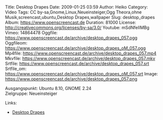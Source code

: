 Title: Desktop Drapes
Date: 2009-01-25 03:59
Author: Heiko
Category: Video
Tags: CC by-sa,Gnome,Linux,Neueinsteiger,Ogg Theora,ohne Musik,screencast,ubuntu,Desktop Drapes,wallpaper
Slug: desktop_drapes
Album: https://www.openscreencast.de
Duration: 81000
License: http://creativecommons.org/licenses/by-sa/3.0/
Youtube: mSdNfeIlMBg
Vimeo: 14864478
Oggfile: https://www.openscreencast.de/archive/desktop_drapes_057.ogg
Oggfileom: https://www.openscreencast.de/archive/desktop_drapes_oM_057.ogg
Mp4file: https://www.openscreencast.de/archive/desktop_drapes_057.mp4
Mkvfile: https://www.openscreencast.de/archive/desktop_drapes_057.mkv
Srtfile: https://www.openscreencast.de/archive/desktop_drapes_057.srt
Srtfile_om: https://www.openscreencast.de/archive/desktop_drapes_oM_057.srt
Image: https://www.openscreencast.de/archive/desktop_drapes_057.png

Ausgangspunkt: Ubuntu 8.10, GNOME 2.24  
Zielgruppe: Neueinsteiger  

Links:

  * [Desktop Drapes](http://wiki.ubuntuusers.de/Desktop_Drapes)

